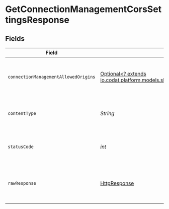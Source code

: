 # GetConnectionManagementCorsSettingsResponse


## Fields

| Field                                                                                                                                               | Type                                                                                                                                                | Required                                                                                                                                            | Description                                                                                                                                         | Example                                                                                                                                             |
| --------------------------------------------------------------------------------------------------------------------------------------------------- | --------------------------------------------------------------------------------------------------------------------------------------------------- | --------------------------------------------------------------------------------------------------------------------------------------------------- | --------------------------------------------------------------------------------------------------------------------------------------------------- | --------------------------------------------------------------------------------------------------------------------------------------------------- |
| `connectionManagementAllowedOrigins`                                                                                                                | [Optional<? extends io.codat.platform.models.shared.ConnectionManagementAllowedOrigins>](../../models/shared/ConnectionManagementAllowedOrigins.md) | :heavy_minus_sign:                                                                                                                                  | Success                                                                                                                                             | {<br/>"allowedOrigins": [<br/>"https://www.bank-of-dave.com"<br/>]<br/>}                                                                            |
| `contentType`                                                                                                                                       | *String*                                                                                                                                            | :heavy_check_mark:                                                                                                                                  | HTTP response content type for this operation                                                                                                       |                                                                                                                                                     |
| `statusCode`                                                                                                                                        | *int*                                                                                                                                               | :heavy_check_mark:                                                                                                                                  | HTTP response status code for this operation                                                                                                        |                                                                                                                                                     |
| `rawResponse`                                                                                                                                       | [HttpResponse<InputStream>](https://docs.oracle.com/en/java/javase/11/docs/api/java.net.http/java/net/http/HttpResponse.html)                       | :heavy_check_mark:                                                                                                                                  | Raw HTTP response; suitable for custom response parsing                                                                                             |                                                                                                                                                     |